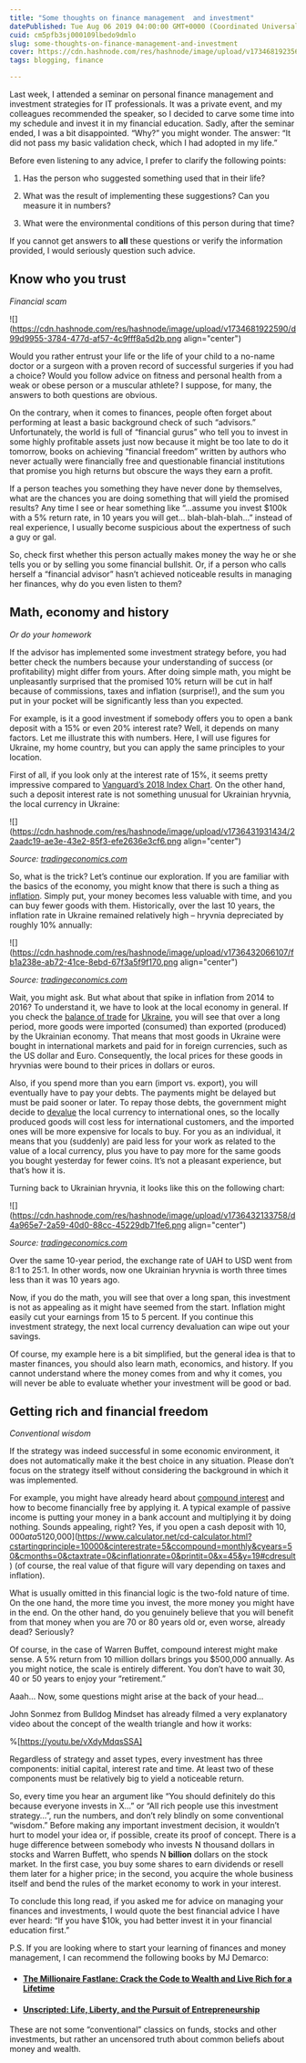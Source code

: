 ```yaml
---
title: "Some thoughts on finance management  and investment"
datePublished: Tue Aug 06 2019 04:00:00 GMT+0000 (Coordinated Universal Time)
cuid: cm5pfb3sj000109lbedo9dmlo
slug: some-thoughts-on-finance-management-and-investment
cover: https://cdn.hashnode.com/res/hashnode/image/upload/v1734681923562/8c766a1e-7d1b-456b-915a-880aff4264bd.png
tags: blogging, finance

---
```


Last week, I attended a seminar on personal finance management and investment strategies for IT professionals. It was a private event, and my colleagues recommended the speaker, so I decided to carve some time into my schedule and invest it in my financial education. Sadly, after the seminar ended, I was a bit disappointed. “Why?” you might wonder. The answer: “It did not pass my basic validation check, which I had adopted in my life.”

Before even listening to any advice, I prefer to clarify the following points:

1. Has the person who suggested something used that in their life?
    
2. What was the result of implementing these suggestions? Can you measure it in numbers?
    
3. What were the environmental conditions of this person during that time?
    

If you cannot get answers to **all** these questions or verify the information provided, I would seriously question such advice.

## Know who you trust

*Financial scam*

![](https://cdn.hashnode.com/res/hashnode/image/upload/v1734681922590/d99d9955-3784-477d-af57-4c9fff8a5d2b.png align="center")

Would you rather entrust your life or the life of your child to a no-name doctor or a surgeon with a proven record of successful surgeries if you had a choice? Would you follow advice on fitness and personal health from a weak or obese person or a muscular athlete? I suppose, for many, the answers to both questions are obvious.

On the contrary, when it comes to finances, people often forget about performing at least a basic background check of such “advisors.” Unfortunately, the world is full of “financial gurus” who tell you to invest in some highly profitable assets just now because it might be too late to do it tomorrow, books on achieving “financial freedom” written by authors who never actually were financially free and questionable financial institutions that promise you high returns but obscure the ways they earn a profit.

If a person teaches you something they have never done by themselves, what are the chances you are doing something that will yield the promised results? Any time I see or hear something like “…assume you invest $100k with a 5% return rate, in 10 years you will get… blah-blah-blah…” instead of real experience, I usually become suspicious about the expertness of such a guy or gal.

So, check first whether this person actually makes money the way he or she tells you or by selling you some financial bullshit. Or, if a person who calls herself a “financial advisor” hasn’t achieved noticeable results in managing her finances, why do you even listen to them?

## Math, economy and history

*Or do your homework*

If the advisor has implemented some investment strategy before, you had better check the numbers because your understanding of success (or profitability) might differ from yours. After doing simple math, you might be unpleasantly surprised that the promised 10% return will be cut in half because of commissions, taxes and inflation (surprise!), and the sum you put in your pocket will be significantly less than you expected.

For example, is it a good investment if somebody offers you to open a bank deposit with a 15% or even 20% interest rate? Well, it depends on many factors. Let me illustrate this with numbers. Here, I will use figures for Ukraine, my home country, but you can apply the same principles to your location.

First of all, if you look only at the interest rate of 15%, it seems pretty impressive compared to [Vanguard’s 2018 Index Chart](https://fmgws.com.au/wp-content/uploads/2019/07/2018-index-chart-fmg.pdf). On the other hand, such a deposit interest rate is not something unusual for Ukrainian hryvnia, the local currency in Ukraine:

![](https://cdn.hashnode.com/res/hashnode/image/upload/v1736431931434/22aadc19-ae3e-43e2-85f3-efe2636e3cf6.png align="center")

*Source:* [*tradingeconomics.com*](https://tradingeconomics.com/ukraine/deposit-interest-rate)

So, what is the trick? Let’s continue our exploration. If you are familiar with the basics of the economy, you might know that there is such a thing as [inflation](https://en.wikipedia.org/wiki/Inflation). Simply put, your money becomes less valuable with time, and you can buy fewer goods with them. Historically, over the last 10 years, the inflation rate in Ukraine remained relatively high – hryvnia depreciated by roughly 10% annually:

![](https://cdn.hashnode.com/res/hashnode/image/upload/v1736432066107/fb1a238e-ab72-41ce-8ebd-67f3a5f9f170.png align="center")

*Source:* [*tradingeconomics.com*](https://tradingeconomics.com/ukraine/inflation-cpi)

Wait, you might ask. But what about that spike in inflation from 2014 to 2016? To understand it, we have to look at the local economy in general. If you check the [balance of trade](https://en.wikipedia.org/wiki/Balance_of_trade) for [Ukraine](https://tradingeconomics.com/ukraine/balance-of-trade), you will see that over a long period, more goods were imported (consumed) than exported (produced) by the Ukrainian economy. That means that most goods in Ukraine were bought in international markets and paid for in foreign currencies, such as the US dollar and Euro. Consequently, the local prices for these goods in hryvnias were bound to their prices in dollars or euros.

Also, if you spend more than you earn (import vs. export), you will eventually have to pay your debts. The payments might be delayed but must be paid sooner or later. To repay those debts, the government might decide to [devalue](https://en.wikipedia.org/wiki/Devaluation) the local currency to international ones, so the locally produced goods will cost less for international customers, and the imported ones will be more expensive for locals to buy. For you as an individual, it means that you (suddenly) are paid less for your work as related to the value of a local currency, plus you have to pay more for the same goods you bought yesterday for fewer coins. It’s not a pleasant experience, but that’s how it is.

Turning back to Ukrainian hryvnia, it looks like this on the following chart:

![](https://cdn.hashnode.com/res/hashnode/image/upload/v1736432133758/d4a965e7-2a59-40d0-88cc-45229db71fe6.png align="center")

*Source:* [*tradingeconomics.com*](https://tradingeconomics.com/ukraine/currency)

Over the same 10-year period, the exchange rate of UAH to USD went from 8:1 to 25:1. In other words, now one Ukrainian hryvnia is worth three times less than it was 10 years ago.

Now, if you do the math, you will see that over a long span, this investment is not as appealing as it might have seemed from the start. Inflation might easily cut your earnings from 15 to 5 percent. If you continue this investment strategy, the next local currency devaluation can wipe out your savings.

Of course, my example here is a bit simplified, but the general idea is that to master finances, you should also learn math, economics, and history. If you cannot understand where the money comes from and why it comes, you will never be able to evaluate whether your investment will be good or bad.

## Getting rich and financial freedom

*Conventional wisdom*

If the strategy was indeed successful in some economic environment, it does not automatically make it the best choice in any situation. Please don’t focus on the strategy itself without considering the background in which it was implemented.

For example, you might have already heard about [compound interest](https://en.wikipedia.org/wiki/Compound_interest) and how to become financially free by applying it. A typical example of passive income is putting your money in a bank account and multiplying it by doing nothing. Sounds appealing, right? Yes, if you open a cash deposit with $10,000 at a 5% interest rate for 50 years, in the end, you will have approximately [$120,000](https://www.calculator.net/cd-calculator.html?cstartingprinciple=10000&cinterestrate=5&ccompound=monthly&cyears=50&cmonths=0&ctaxtrate=0&cinflationrate=0&printit=0&x=45&y=19#cdresult) (of course, the real value of that figure will vary depending on taxes and inflation).

What is usually omitted in this financial logic is the two-fold nature of time. On the one hand, the more time you invest, the more money you might have in the end. On the other hand, do you genuinely believe that you will benefit from that money when you are 70 or 80 years old or, even worse, already dead? Seriously?

Of course, in the case of Warren Buffet, compound interest might make sense. A 5% return from 10 million dollars brings you $500,000 annually. As you might notice, the scale is entirely different. You don’t have to wait 30, 40 or 50 years to enjoy your “retirement.”

Aaah… Now, some questions might arise at the back of your head…

John Sonmez from Bulldog Mindset has already filmed a very explanatory video about the concept of the wealth triangle and how it works:

%[https://youtu.be/vXdyMdqsSSA] 

Regardless of strategy and asset types, every investment has three components: initial capital, interest rate and time. At least two of these components must be relatively big to yield a noticeable return.

So, every time you hear an argument like “You should definitely do this because everyone invests in X…” or “All rich people use this investment strategy…”, run the numbers, and don’t rely blindly on some conventional “wisdom.” Before making any important investment decision, it wouldn’t hurt to model your idea or, if possible, create its proof of concept. There is a huge difference between somebody who invests N thousand dollars in stocks and Warren Buffett, who spends N **billion** dollars on the stock market. In the first case, you buy some shares to earn dividends or resell them later for a higher price; in the second, you acquire the whole business itself and bend the rules of the market economy to work in your interest.

To conclude this long read, if you asked me for advice on managing your finances and investments, I would quote the best financial advice I have ever heard: “If you have $10k, you had better invest it in your financial education first.”

P.S. If you are looking where to start your learning of finances and money management, I can recommend the following books by MJ Demarco:

* #### [The Millionaire Fastlane: Crack the Code to Wealth and Live Rich for a Lifetime](https://www.amazon.com/Millionaire-Fastlane-Crack-Wealth-Lifetime/dp/B0146TGBZ8/ref=as_li_ss_il?_encoding=UTF8&qid=&sr=&linkCode=li2&tag=andrewsblo0f2-20&linkId=6848dfcb10b1643868aecb8ec1d62459&language=en_US&ref=andrewmatveychuk.com)
    
* #### [Unscripted: Life, Liberty, and the Pursuit of Entrepreneurship](https://www.amazon.com/Unscripted-Life-Liberty-Pursuit-Entrepreneurship/dp/B072FL3BGP/ref=as_li_ss_il?_encoding=UTF8&qid=&sr=&linkCode=li2&tag=andrewsblo0f2-20&linkId=16795a01a995c3b261e8a98e9bc45b92&language=en_US&ref=andrewmatveychuk.com)
    

These are not some “conventional” classics on funds, stocks and other investments, but rather an uncensored truth about common beliefs about money and wealth.